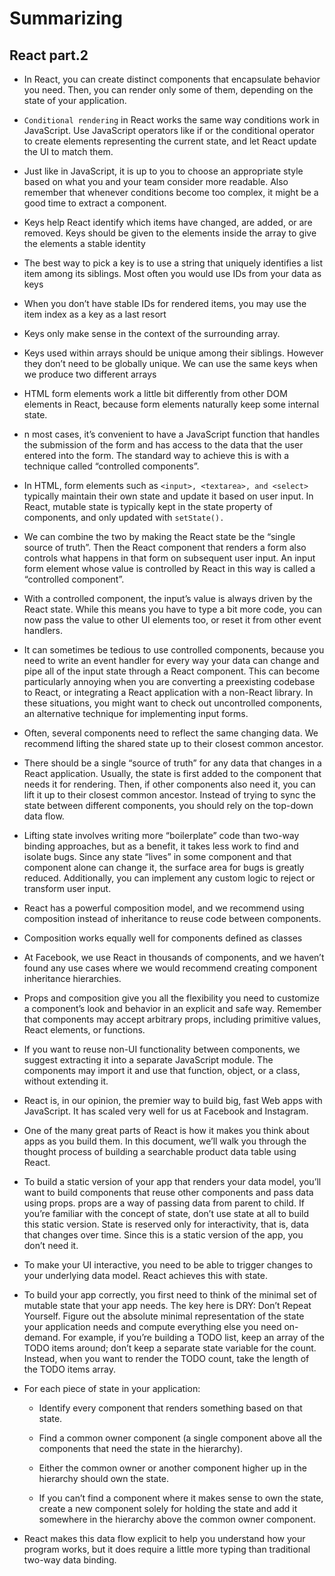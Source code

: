 # Summarizing
## React part.2
* In React, you can create distinct components that encapsulate behavior you need. Then, you can render only some of them, depending on the state of your application.
* `Conditional rendering` in React works the same way conditions work in JavaScript. Use JavaScript operators like if or the conditional operator to create 
elements representing the current state, and let React update the UI to match them.
* Just like in JavaScript, it is up to you to choose an appropriate style based on what you and your team consider more readable. Also remember that whenever
conditions become too complex, it might be a good time to extract a component.
* Keys help React identify which items have changed, are added, or are removed. Keys should be given to the elements inside the array to give the elements 
a stable identity
* The best way to pick a key is to use a string that uniquely identifies a list item among its siblings. Most often you would use IDs from your data as keys
* When you don’t have stable IDs for rendered items, you may use the item index as a key as a last resort
* Keys only make sense in the context of the surrounding array.
* Keys used within arrays should be unique among their siblings. However they don’t need to be globally unique. We can use the same keys when we produce 
two different arrays
* HTML form elements work a little bit differently from other DOM elements in React, because form elements naturally keep some internal state.
* n most cases, it’s convenient to have a JavaScript function that handles the submission of the form and has access to the data that the user entered 
into the form. The standard way to achieve this is with a technique called “controlled components”.
* In HTML, form elements such as `<input>, <textarea>, and <select>` typically maintain their own state and update it based on user input. In React, mutable
state is typically kept in the state property of components, and only updated with `setState().`
  
* We can combine the two by making the React state be the “single source of truth”. Then the React component that renders a form also controls what 
happens in that form on subsequent user input. An input form element whose value is controlled by React in this way is called a “controlled component”.

* With a controlled component, the input’s value is always driven by the React state. While this means you have to type a bit more code, you can now
pass the value to other UI elements too, or reset it from other event handlers.

* It can sometimes be tedious to use controlled components, because you need to write an event handler for every way your data can change and pipe all of
the input state through a React component. This can become particularly annoying when you are converting a preexisting codebase to React, or integrating 
a React application with a non-React library. In these situations, you might want to check out uncontrolled components, an alternative technique for
implementing input forms.

* Often, several components need to reflect the same changing data. We recommend lifting the shared state up to their closest common ancestor.

* There should be a single “source of truth” for any data that changes in a React application. Usually, the state is first added to the component
that needs it for rendering. Then, if other components also need it, you can lift it up to their closest common ancestor. Instead of trying to
sync the state between different components, you should rely on the top-down data flow.

* Lifting state involves writing more “boilerplate” code than two-way binding approaches, but as a benefit, it takes less work to find and isolate 
bugs. Since any state “lives” in some component and that component alone can change it, the surface area for bugs is greatly reduced. Additionally,
you can implement any custom logic to reject or transform user input.
* React has a powerful composition model, and we recommend using composition instead of inheritance to reuse code between components.

* Composition works equally well for components defined as classes
* At Facebook, we use React in thousands of components, and we haven’t found any use cases where we would recommend creating component inheritance hierarchies.

* Props and composition give you all the flexibility you need to customize a component’s look and behavior in an explicit and safe way. Remember that
components may accept arbitrary props, including primitive values, React elements, or functions.

* If you want to reuse non-UI functionality between components, we suggest extracting it into a separate JavaScript module. The components may 
import it and use that function, object, or a class, without extending it.

* React is, in our opinion, the premier way to build big, fast Web apps with JavaScript. It has scaled very well for us at Facebook and Instagram.

* One of the many great parts of React is how it makes you think about apps as you build them. In this document, we’ll walk you through the thought
process of building a searchable product data table using React.

* To build a static version of your app that renders your data model, you’ll want to build components that reuse other components and pass data
using props. props are a way of passing data from parent to child. If you’re familiar with the concept of state, don’t use state at all to build 
this static version. State is reserved only for interactivity, that is, data that changes over time. Since this is a static version of the app, 
you don’t need it.

* To make your UI interactive, you need to be able to trigger changes to your underlying data model. React achieves this with state.

* To build your app correctly, you first need to think of the minimal set of mutable state that your app needs. The key here is DRY: Don’t 
Repeat Yourself. Figure out the absolute minimal representation of the state your application needs and compute everything else you need on-demand.
For example, if you’re building a TODO list, keep an array of the TODO items around; don’t keep a separate state variable for the count. Instead, when 
you want to render the TODO count, take the length of the TODO items array.

* For each piece of state in your application:
  
  * Identify every component that renders something based on that state.

  * Find a common owner component (a single component above all the components that need the state in the hierarchy).

  * Either the common owner or another component higher up in the hierarchy should own the state.

  * If you can’t find a component where it makes sense to own the state, create a new component solely for holding the state and add it 
  somewhere in the hierarchy above the common owner component.

* React makes this data flow explicit to help you understand how your program works, but it does require a little more typing than traditional two-way data binding.
